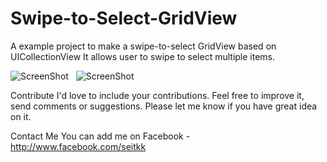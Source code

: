 Swipe-to-Select-GridView
========================

A example project to make a swipe-to-select GridView based on UICollectionView
It allows user to swipe to select multiple items.

![ScreenShot](https://github.com/Seitk/Swipe-to-Select-GridView/blob/master/screenshot1.png?raw=true) &nbsp; ![ScreenShot](https://github.com/Seitk/Swipe-to-Select-GridView/blob/master/screenshot2.png?raw=true)

Contribute
I'd love to include your contributions. Feel free to improve it, send comments or suggestions. Please let me know if you have great idea on it.

Contact Me
You can add me on Facebook - http://www.facebook.com/seitkk
